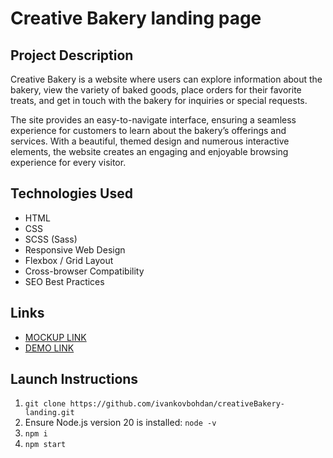 # Creative Bakery landing page

## Project Description
Creative Bakery is a website where users can explore information about the bakery, view the variety of baked goods, place orders for their favorite treats, and get in touch with the bakery for inquiries or special requests. 

The site provides an easy-to-navigate interface, ensuring a seamless experience for customers to learn about the bakery’s offerings and services. With a beautiful, themed design and numerous interactive elements, the website creates an engaging and enjoyable browsing experience for every visitor.

## Technologies Used
- HTML
- CSS
- SCSS (Sass)
- Responsive Web Design
- Flexbox / Grid Layout
- Cross-browser Compatibility
- SEO Best Practices

## Links
- [MOCKUP LINK](https://www.figma.com/design/dY3izAm0Vspsmra4lQWQIP/Bakerlab_FE-students?node-id=0-1)
- [DEMO LINK](https://ivankovbohdan.github.io/creativeBakery-landing)

## Launch Instructions
1. `git clone https://github.com/ivankovbohdan/creativeBakery-landing.git`
2. Ensure Node.js version 20 is installed: `node -v`
3. `npm i`
4. `npm start`
